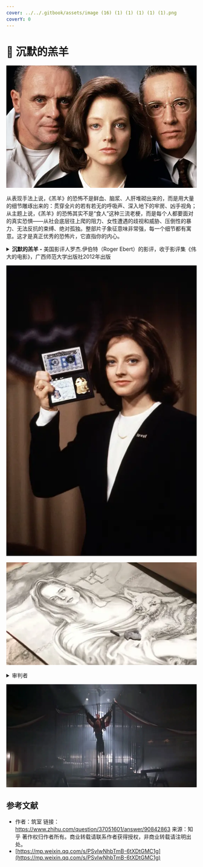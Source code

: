```yaml
---
cover: ../../.gitbook/assets/image (16) (1) (1) (1) (1) (1).png
coverY: 0
---
```


# 🐏 沉默的羔羊

![](<../../.gitbook/assets/image (18) (1) (1) (1).png>)

从表现手法上说，《羔羊》的恐怖不是鲜血、脑浆、人肝堆砌出来的，而是用大量的细节雕琢出来的：贯穿全片的若有若无的呼吸声、深入地下的牢房、凶手视角；从主题上说，《羔羊》的恐怖其实不是“食人”这种三流老梗，而是每个人都要面对的真实恐惧——从社会底层往上爬的阻力、女性遭遇的歧视和威胁、压倒性的暴力、无法反抗的束缚、绝对孤独。整部片子象征意味非常强，每一个细节都有寓意。这才是真正优秀的恐怖片，它直指你的内心。

<details>

<summary><strong>沉默的羔羊 -</strong> 美国影评人罗杰.伊伯特（Roger Ebert）的影评，收于影评集《伟大的电影》，广西师范大学出版社2012年出版</summary>

《沉默的羔羊》与续作《汉尼拔》之间有一个根本性的区别，那就是前者不仅恐怖，而且引人入胜，令人心悸，而后者只是令人心悸而已。一部以食人魔开场的猎奇片并不稀奇，《沉默的羔羊》的秘密就在于它没有以食人魔开场，而是通过一个年轻女人的视线和思考逐渐接近食人魔。《沉默的羔羊》的主人公是朱迪·福斯特扮演的美国联邦调查局特工克拉丽丝·史达林，整个故事一直跟随她展开，中间没有硬性的切换。潜藏在故事中心的则是汉尼拔·柯莱特博士，这个人物虽然凶残狠毒，却仍能引起我们的好感，我们对他有好感是因为他喜欢克拉丽丝，并且帮助了她。[安东尼·霍普金斯](https://www.zhihu.com/search?q=%E5%AE%89%E4%B8%9C%E5%B0%BC%C2%B7%E9%9C%8D%E6%99%AE%E9%87%91%E6%96%AF\&search\_source=Entity\&hybrid\_search\_source=Entity\&hybrid\_search\_extra=%7B%22sourceType%22%3A%22answer%22%2C%22sourceId%22%3A90842863%7D)扮演的莱克特只是陪衬，站在舞台中央的则是克拉丽丝。\
\
只要恐怖片还有市场，乔纳森·戴米（Jonathan Demme）这部作品大概就会继续受到追捧。正如《[诺斯费拉图](https://www.zhihu.com/search?q=%E8%AF%BA%E6%96%AF%E8%B4%B9%E6%8B%89%E5%9B%BE\&search\_source=Entity\&hybrid\_search\_source=Entity\&hybrid\_search\_extra=%7B%22sourceType%22%3A%22answer%22%2C%22sourceId%22%3A90842863%7D)》、《惊魂记》、《月光光心慌慌》一样，《沉默的羔羊》证明了优秀的惊悚片不会过时。恐惧是一种普遍情感，不受时间限制。然而，《沉默的羔羊》不仅仅是一出惊悚戏，它表现的是电影史上最令人难忘的两个角色——克拉丽丝和汉尼拔，以及他们之间剑拔弩张的奇特关系。\
\
克拉丽丝与莱克特之间的共同之处太多了。他们都被他们所向往的世界所摒弃——莱克特作为一个连续杀人兼食人魔被人类所摒弃，而克拉丽丝作为一个女人被警界所摒弃。两人都被无力感所折磨——莱克特感到无力是因为他被关在一所最高级别的监狱里，转移时还要像《金刚》中的大猩猩一样被五花大绑、戴上口罩，而克拉丽丝感到无力是因为她陷在一群男人的包围之中，不但处处矮他们一截，更要时时忍受他们猥亵的视线。两人都善于通过说服他人为自己解决困难——莱克特一番挑唆便使讨厌的狱友咬舌自尽，而克拉丽丝说服莱克特帮他追查连续杀人狂魔“[野牛比尔](https://www.zhihu.com/search?q=%E9%87%8E%E7%89%9B%E6%AF%94%E5%B0%94\&search\_source=Entity\&hybrid\_search\_source=Entity\&hybrid\_search\_extra=%7B%22sourceType%22%3A%22answer%22%2C%22sourceId%22%3A90842863%7D)”。此外，两人都背负着相似的童年创伤。克拉丽丝是个没人疼爱的孤儿，年幼时便失去了父母，被送到亲戚家寄养；莱克特得知[克拉丽斯](https://www.zhihu.com/search?q=%E5%85%8B%E6%8B%89%E4%B8%BD%E6%96%AF\&search\_source=Entity\&hybrid\_search\_source=Entity\&hybrid\_search\_extra=%7B%22sourceType%22%3A%22answer%22%2C%22sourceId%22%3A90842863%7D)的悲惨经历后深受触动，因为他自己小时候也受到虐待。（在DVD评论轨中，戴米表示他应该更加强调莱克特的背景）\
\
影片的视觉设计中存在几个固定的模式，与上面提到的几个平行主题形成照应。注意[史达林](https://www.zhihu.com/search?q=%E5%8F%B2%E8%BE%BE%E6%9E%97\&search\_source=Entity\&hybrid\_search\_source=Entity\&hybrid\_search\_extra=%7B%22sourceType%22%3A%22answer%22%2C%22sourceId%22%3A90842863%7D)接近囚室中的莱克特和地下室的野牛比尔时都要爬下一层层楼梯，穿过一重重大门，这象征着莱克特和野牛比尔都身处地狱。注意影片的画面仿佛始终在看着克拉丽丝，这是因为摄影机在模仿她周围的男人们审视的目光；而当她进入危险的场所时，摄影机往往在场所内部等着她，而不是跟在她身后。注意影片对红色、白色与蓝色的反复使用：联邦调查局里多处出现这三种颜色，仓库里的汽车上盖着红白相间的旗子，比尔的巢穴里也散落着同样颜色的旗子，就连影片结尾处的毕业蛋糕也是红白蓝三色的（蛋糕上做成美国鹰型的糖霜让人想起莱克特将一个保安钉在囚室墙上的画面，保安手臂张开的可怕造型正如老鹰展翅）。\
\
影片的声轨同样自始至终与主题相呼应。片中不时响起呼吸声，例如验尸官从比尔的第一个受害者的喉咙里取出舞毒蛾茧的时候：关键情节往往伴有仿佛来自地下的隆隆声和遥远的哭嚎声，低得几不可闻；有时还有心脏监护器的声音。霍华德·肖（Howard Shore）创作的音乐沉重而哀伤，具有葬礼的氛围。有时影片的声轨有意制造恐怖感，例如克拉丽丝身处比尔的地下室时，她惊恐的喘息声、比尔粗重的呼吸声和被比尔囚禁的姑娘的尖叫声混合在一起，随后又加入了小狗的狂吠，那刺耳的犬吠声所产生的心理效果比其他任何声音都要深刻。接着又响起了那副绿色夜视镜的电流声，比尔带上夜视镜就能在黑暗中看见克拉丽丝。\
\
朱迪·福斯特和安东尼·霍普金斯凭借本片崭获奥斯卡最佳男女主角奖。此外，《沉默的羔羊》还夺得了当届最佳电影奖，导演德米获得最佳导演奖，编剧泰德·塔里获得最佳改编剧本奖，影片另外获最佳剪辑和最佳音效奖两项提名。这部早在颁奖仪式之前十三个月发行的影片不但没有被学院奖遗忘还拔得头筹，实属难得。要知道，奥斯卡通常只选仍在影院或电视上放映的影片。然而，《沉默的羔羊》显然是一部独一无二的电影，令奥斯卡无法忽视。\
\
尽管霍普金斯的正面戏份远远少于福特斯，但他的表演却给观众带来了不可磨灭的印象。他的出场镜头便令人难以忘怀：克拉丽丝走下一层层楼梯、穿过一重重吱呀作响的大门小门，终于见到了囚室里的莱克特。此时，摄影机展示了他的视角。他是如此的……平静。莱克特身着连裤囚服，站得笔挺，看起来不像真人，倒像一座蜡像。克拉丽丝第二次到访时，他笔挺的身体先是微微一缩，然后才张开了嘴。这个动作让我联想到一条眼镜蛇。霍普斯金本人在评论轨中透露，他对莱克特性格的诠释受到《2011：太空漫游》中哈尔9000的启发：他是一部冷静客观而又聪明绝顶的机器，精于逻辑运算，感情方面则是一片空白。\
\
福斯特演绎的克拉丽丝不仅是个孤儿，还是一个来自偏远地区的弱势女子，全靠拼命工作才爬到了如今的位置。她尽力装出一幅充满自信的样子，实际上却极其自卑。她注意到比尔的受害者之一涂着指甲油，便猜测这个姑娘是“城里人”，而只有不是“城里人”的人才会使用这个字眼。她最勇敢的一刻或许是在殡仪馆将那群冒渎死者的警官赶出房间的时候（“你们给我听好了！”）。\
\
《沉默的羔羊》大受欢迎的一个重要原因是观众们喜欢[汉尼拔·莱克特](https://www.zhihu.com/search?q=%E6%B1%89%E5%B0%BC%E6%8B%94%C2%B7%E8%8E%B1%E5%85%8B%E7%89%B9\&search\_source=Entity\&hybrid\_search\_source=Entity\&hybrid\_search\_extra=%7B%22sourceType%22%3A%22answer%22%2C%22sourceId%22%3A90842863%7D)，这一方面是因为莱克特喜欢史达林，我们感到他不会伤害她；另一方面是因为他帮助史达林追捕野牛比尔，并帮助她救出了被囚禁的少女。此外，观众对莱克特的喜爱也要归功于霍普斯金那低调而又高明的演技，这个角色被他饰演的睿智过人、个性十足。他或许有食人的癖好，但仍然不失为一位值得邀请的晚宴嘉宾（只要主菜不是你）。他幽默风趣，爱憎分明，而且是片中最聪明的人。\
\
莱克特这个角色完全可以和诺斯费拉图、弗兰克坦斯、大猩猩金刚以及诺曼·贝茨（[希区柯克](https://www.zhihu.com/search?q=%E5%B8%8C%E5%8C%BA%E6%9F%AF%E5%85%8B\&search\_source=Entity\&hybrid\_search\_source=Entity\&hybrid\_search\_extra=%7B%22sourceType%22%3A%22answer%22%2C%22sourceId%22%3A90842863%7D)《惊魂记》）等经典恐怖形象相提并论。这些银幕上的怪物具有两大共同点：第一，他们都是依照自己的本能行事，第二，他们得不到理解。从传统的道德观的角度来看，这些怪物所做的一切谈不上“邪恶”，因为他们根本没有道德观念。他们命中注定要做他们所做的事，除此之外别无选择；在有选择的情况下，他们往往尽力去做正确的事（诺斯费拉图是一个例外，因为他从来就没有选择）。金刚想救[费蕾](https://www.zhihu.com/search?q=%E8%B4%B9%E8%95%BE\&search\_source=Entity\&hybrid\_search\_source=Entity\&hybrid\_search\_extra=%7B%22sourceType%22%3A%22answer%22%2C%22sourceId%22%3A90842863%7D)，诺曼·贝茨想和客人愉快地拉拉家常、想听妈妈的话，而莱克特博士帮助了克拉丽丝，因为她没有侮辱他的智商，并且唤起了他的同情。\
\
尽管“沉默的羔羊”具有以上种种优点，但要保证在电影史上长期占据一席之地，影片本身还得足够恐怖。《沉默的羔羊》的恐怖首先来自汉尼拔·莱克特初次登场的场景及登场前的铺垫，其次是来自验尸官发现尸体喉咙里的虫茧并将其取出的画面，第三是大批警察等待电梯从顶楼降下的那一幕，第四是警察在卡吕美特市扑了个空的情景与克拉丽丝在俄亥俄州的[贝尔福迪尔](https://www.zhihu.com/search?q=%E8%B4%9D%E5%B0%94%E7%A6%8F%E8%BF%AA%E5%B0%94\&search\_source=Entity\&hybrid\_search\_source=Entity\&hybrid\_search\_extra=%7B%22sourceType%22%3A%22answer%22%2C%22sourceId%22%3A90842863%7D)进入野牛比尔真正的巢穴；第五是接下来发生在野牛比尔房内的片段，在这一幕中泰勒·勒文成功地塑造了一个令人厌恶无比的疯子（注意史达林先估量一下他的体格并迅速判断局面，随即才大喊“不许动”，时间把握的恰到好处）。我们感到恐惧不仅是因为影片对情节和画面的处理极其高明，更是因为我们喜欢克拉丽丝，不由自主地替她担心。而莱克特也是如此。

</details>

![](<../../.gitbook/assets/image (13) (1) (1) (1).png>)

![](<../../.gitbook/assets/image (17) (1) (1).png>)

<details>

<summary>审判者</summary>

这部片子虽然评分一直很高，但是我从来没有看过。\


&#x20;

昨晚作死看完了，大半夜的，凉风吹进来，仿佛拔叔站在背后笑得阴森。

&#x20;

这部电影的恐怖之处不在于吃人或剥皮元素，而在于其对人性的了解到了令人发指的地步。

&#x20;

**人性是什么？就是汉尼拔所说的“贪图”。**

&#x20;

深入到人性层面来看，人性本身有着欲望，这欲望无所谓好坏，它只是支配肉体行为的源动力，而好坏之分是人为定义的。普通人对行为好坏的理解和分野让他们无法理解汉尼拔这样的人，但汉尼拔却能轻而易举地洞彻人心，因为他习惯于看到事物的本质而不是首先对它做出社会性判断，这种直截了当的观察和思维，来自于拔叔对人性之恶的坚信和研究——毕竟，他是Dr.。

&#x20;

在他眼里，没有好坏，只有“贪图”。

&#x20;

在“贪图”的驱使下，一切的行为都是可以被解释的。

&#x20;

所以水牛比尔剥皮的行为很容易被看穿动机，由于幼时树立起对性别的变态崇敬，所以他渴望变成女人——这不是由于他真的是个“女人”，而是他以为自己是个女人——拔叔一语中的。

&#x20;

水牛比尔贪图的，不是人皮，不是女性性别，而是性别背后带来的掌控感和权力欲——是他对自己人生的转变和控制。

&#x20;

警长、医生贪图的，是简单的名利，是一种征服穷凶极恶罪犯所带来的自我认同感，全然出于人性中的自私之面。身为医生的拔叔怎么可能看不清他们扭曲又卑微的欲望。

&#x20;

拔叔的欲望，他的贪图，就是对人心人性一遍遍的印证和失望，他从中获得快感。正如警长所说，他捉弄人是在“自娱”。这种这种娱乐心理的背后，是对自己无所不能、掌控一切“全知全能感”的投射——**他以为自己就是审判者，除了上帝之外的审判者。**

&#x20;

![图片](https://mmbiz.qpic.cn/mmbiz\_jpg/NaxFDQqEmF0mGDCN2ib9ibYibbQDXJru6DOjF7qdhTn9AjVicur6T0dibPFCZXiaickmQlh85LS6Wpq0tY4d7u0LC4Nfw/640?wx\_fmt=jpeg\&wxfrom=5\&wx\_lazy=1\&wx\_co=1)

\


那么，女主在贪图些什么？

&#x20;

我个人认为，女主所贪图的，正是拔叔愿意“帮助”她的原因——正如一个医生试验数百次后见到难得的好苗子，看似沉静却早已熊熊燃烧、抑制不住喷薄而出的欲望冒出头来。

&#x20;

他试验过很多人，比如那个在车库里的头颅，他已经很久没有见到合适的试验品——让他对卑微可怜的人性之恶存有一丝丝希望。

&#x20;

他对人性之恶的笃定让他习惯于把女主逃离牧场的行为背后有着悲惨的原因，比如被强奸，但女主的理由是“救出沉默的羔羊”。

&#x20;

这出自于对他人生命的珍惜，并非是自己的利益——虽然在一定程度上，也是女主为了救赎自己“脆弱感”的一种投射罢了。不同的是，别人的救赎只投射在自己身上，其行为的直接受益者是自己，女主行为的直接受益者，是他人。

&#x20;

或许是这种微弱的“人性之光”，让拔叔决定把女主作为“试验品”。

&#x20;

我不认为拔叔是在帮女主，他前期的试探和揣测只是为了取乐，直到他听到女主说出“沉默羔羊”的故事后，才决定再次对人性进行验证。而这种所谓的帮助，是建立在试验的基础上的，验证人性是他的贪图，人性露出他所预判的罪恶时刻取悦了他。他对女主的情绪是好奇、试探和期待，并非出自所谓的爱情。

&#x20;

这种验证，是他行使“审判权”的一个证明。

&#x20;

这种审判权，就是汉尼拔吃人的原因。正如他所说的，杀人不是为了杀人，而是杀人背后的东西让他着迷，**他吃人是为了一再体会凌驾于人类之上的优越感，享受自己所拥有的审判权。**在他眼中，只有他自己是上帝，是高出人类等级的“另一个物种”，所以他要吃比自己等级低的物种，即人类。

&#x20;

在他的逻辑里，只有他是审判者，而其他人都只是物品。就像在水牛比尔的眼中，胖胖的女性只是用来剥皮的工具，他不凌虐女性只是因为他意不在此，他只要女性的皮以达成他“transform”（转变）的目的。

&#x20;

另外，我认为这也是一种**投射**，为了证明他相较于其他人类的优越地位，为了享受摧毁人心的快感，为了“彻底地”消灭人性之恶，他一定程度上把毁灭的欲望投射到了吃人上。

&#x20;

![图片](https://mmbiz.qpic.cn/mmbiz\_jpg/NaxFDQqEmF0mGDCN2ib9ibYibbQDXJru6DOjF7qdhTn9AjVicur6T0dibPFCZXiaickmQlh85LS6Wpq0tY4d7u0LC4Nfw/640?wx\_fmt=jpeg\&wxfrom=5\&wx\_lazy=1\&wx\_co=1)

\


他之所以没有吃女主，是因为他在经过测验且听过“沉默羔羊”的故事后，对女主说“谢谢”，一定程度上认同了女主是他的同类——他们在用不同的方式救赎人类这种低等动物。

&#x20;

**女主的行为是天使的拯救，汉尼拔自己则是撒旦的拯救。**一个救人于苦难，另一个则结束他们的生命，结束他们罪恶而苦难的一生。在此层面上，汉尼拔授予了女主“审判权”，让她去拯救凯瑟琳，以完成“天使的救赎”。

&#x20;

所以他才说“你有抓住他的能力”。这种能力不是体力或脑力，而是更深一层的高级物种对低级物种的审判权。从这个角度来讲，汉尼拔这个角色被塑造成既无善恶之分、也无高低之别的审判者角色。

&#x20;

小说作者大概是对人类意见很大，他写的结局里还让女主和拔叔浪迹天涯，说明他完全认同所谓的人性本恶，可以说是狠狠地黑了一把人类。

&#x20;

而且，拔叔没有把水牛比尔看作自己的同类，而是把女主高看一等，也证明拔叔并非简单的变态可以形容，他是复杂的、理性的、精明的、价值观自成一套的生物，他的逻辑思维不能用普通的模型来分析，因为他本来就不以“人”自视，也不属于人类行为的范畴内。

&#x20;

![图片](https://mmbiz.qpic.cn/mmbiz\_jpg/NaxFDQqEmF0mGDCN2ib9ibYibbQDXJru6DOjF7qdhTn9AjVicur6T0dibPFCZXiaickmQlh85LS6Wpq0tY4d7u0LC4Nfw/640?wx\_fmt=jpeg\&wxfrom=5\&wx\_lazy=1\&wx\_co=1)

\


说回电影的隐喻。这部电影中有太多经典的隐喻，比如沉默的羔羊和拯救者，又比如基督教中旧约新约的暗示。

&#x20;

**沉默的羔羊，一方面指软弱无力的受害者，一方面指容易受到影响、无力自保的童年。**在心理学上，童年对人类的影响一向很大，这时被抑制和剥夺的欲望会在成长后慢慢暴露出来。而小说中汉尼拔吃人也是因为他幼时目击妹妹被杀和烹吃，甚至他自己也加入了这一行列；女主童年时父亲的死亡和沉默的羔羊让她感受到自己无力拯救他人的挫败感，所以在睡梦中，羊羔一直在“尖叫”；而水牛比尔是因为被母亲虐待，让他将女性性别和控制力联系起来，故而才想要变成女性，重拾掌控权。

&#x20;

**上文提到的“贪图”，其实是人类通过一系列行为对创伤的弥补。**

&#x20;

**失去了什么，总会以各种方式被讨要回来。正如总要做点什么，才能让心中的羔羊不再嚎叫。**

&#x20;

女主和拔叔最终都得到了一定程度上的弥补，女主开枪射杀了水牛比尔，拔叔吃人并完成了自己的实验。

&#x20;

**那么基督教新旧约的隐喻又体现在哪里？体现在审判者（拯救者）的态度上。**旧约中对于羔羊十分漠视，违背规则要被杀掉，正如女主抱着的羔羊最终不得善终，也像拔叔对“非我族类”的态度——虽远必诛；而新约则是拯救、怜悯的态度，耶稣负了十字架受苦也要拯救人类，即使他们是愚蠢的、懦弱的、卑微的，正如女主想要拯救凯瑟琳一般。拔叔属于旧约的审判者，而女主是新约的代表。圣经沿承交接的转变，很值得玩味。

&#x20;

![图片](https://mmbiz.qpic.cn/mmbiz\_jpg/NaxFDQqEmF0mGDCN2ib9ibYibbQDXJru6DOjF7qdhTn9AjVicur6T0dibPFCZXiaickmQlh85LS6Wpq0tY4d7u0LC4Nfw/640?wx\_fmt=jpeg\&wxfrom=5\&wx\_lazy=1\&wx\_co=1)

\


最后简单提一下影片中很清晰的性别歧视、力量对比和政权黑暗，不仅是女性，也是人类被物化。这些都很清晰，不必赘述。

&#x20;

说到这，这部片子的总结差不多该画个句号，不过，如果跳出影片设立的价值观来看，无论是汉尼拔，还是女主，或是所谓自诩正义的人物，都深深地执迷于自己的逻辑和价值观，汉尼拔尤甚。在没有共同意志的世界里，像汉尼拔或水牛比尔这样的人，智商行动力爆表，很容易对无辜的羔羊造成伤害。所以人类社会的趋同性在自然排斥这样的基因，也是人类种群的自净能力所在。

&#x20;

虽然我对拔叔这类可爱又迷人的反派角色很感兴趣，但出于基础的良知和道德，这样的角色势必不能登上大雅之堂——所以你看，就连《三块广告牌》这样的电影都拿不了小金人了，拔叔这样的角色，似乎也只能活在那个时代了。

\


![图片](https://mmbiz.qpic.cn/mmbiz\_png/NaxFDQqEmF0mGDCN2ib9ibYibbQDXJru6DOWqgEsAK5phvyNxgP8T4ibUyFL4xSxjC4YNbxjtoWbMzGmJAicMOYbZFQ/640?wx\_fmt=gif\&wxfrom=5\&wx\_lazy=1\&wx\_co=1)

\


《沉默的羔羊》可谓是犯罪心理学的经典影片，而其中所体现出的复杂人性和细节暗喻正是其优秀的原因之一。当然，灯光、表演和长镜头、景别的运用也非常出神入化。

\


但是从我个人情感来讲，我不是很喜欢看这类关于心理学的电影，它们总是让我对人性更失望。

\


因为最后赢的人并不是女主，也不是人性，而是另一种复杂价值观和批判方式的延续——拔叔逃脱。

\


这种具有复杂意味的结局，非常微妙。

</details>

![](<../../.gitbook/assets/image (2) (1) (1).png>)

## 参考文献

* 作者：筑室 链接：https://www.zhihu.com/question/37051601/answer/90842863 来源：知乎 著作权归作者所有。商业转载请联系作者获得授权，非商业转载请注明出处。
* [https://mp.weixin.qq.com/s/PSvIwNhbTmB-6tXDtGMC1g](https://mp.weixin.qq.com/s/PSvIwNhbTmB-6tXDtGMC1g)

